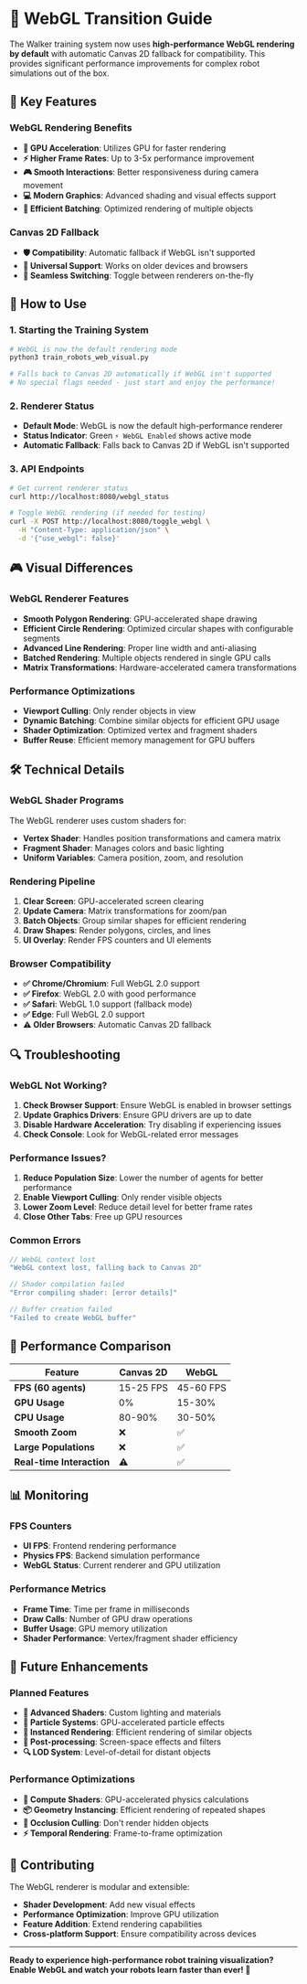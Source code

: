 # 🚀 WebGL Transition Guide

The Walker training system now uses **high-performance WebGL rendering by default** with automatic Canvas 2D fallback for compatibility. This provides significant performance improvements for complex robot simulations out of the box.

## 🎯 Key Features

### **WebGL Rendering Benefits**
- **🚀 GPU Acceleration**: Utilizes GPU for faster rendering
- **⚡ Higher Frame Rates**: Up to 3-5x performance improvement
- **🎮 Smooth Interactions**: Better responsiveness during camera movement
- **💻 Modern Graphics**: Advanced shading and visual effects support
- **🔧 Efficient Batching**: Optimized rendering of multiple objects

### **Canvas 2D Fallback**
- **🛡️ Compatibility**: Automatic fallback if WebGL isn't supported
- **📱 Universal Support**: Works on older devices and browsers
- **🔄 Seamless Switching**: Toggle between renderers on-the-fly

## 🔧 How to Use

### **1. Starting the Training System**
```bash
# WebGL is now the default rendering mode
python3 train_robots_web_visual.py

# Falls back to Canvas 2D automatically if WebGL isn't supported
# No special flags needed - just start and enjoy the performance!
```

### **2. Renderer Status**
- **Default Mode**: WebGL is now the default high-performance renderer
- **Status Indicator**: Green `⚡ WebGL Enabled` shows active mode
- **Automatic Fallback**: Falls back to Canvas 2D if WebGL isn't supported

### **3. API Endpoints**
```bash
# Get current renderer status
curl http://localhost:8080/webgl_status

# Toggle WebGL rendering (if needed for testing)
curl -X POST http://localhost:8080/toggle_webgl \
  -H "Content-Type: application/json" \
  -d '{"use_webgl": false}'
```

## 🎮 Visual Differences

### **WebGL Renderer Features**
- **Smooth Polygon Rendering**: GPU-accelerated shape drawing
- **Efficient Circle Rendering**: Optimized circular shapes with configurable segments
- **Advanced Line Rendering**: Proper line width and anti-aliasing
- **Batched Rendering**: Multiple objects rendered in single GPU calls
- **Matrix Transformations**: Hardware-accelerated camera transformations

### **Performance Optimizations**
- **Viewport Culling**: Only render objects in view
- **Dynamic Batching**: Combine similar objects for efficient GPU usage
- **Shader Optimization**: Optimized vertex and fragment shaders
- **Buffer Reuse**: Efficient memory management for GPU buffers

## 🛠️ Technical Details

### **WebGL Shader Programs**
The WebGL renderer uses custom shaders for:
- **Vertex Shader**: Handles position transformations and camera matrix
- **Fragment Shader**: Manages colors and basic lighting
- **Uniform Variables**: Camera position, zoom, and resolution

### **Rendering Pipeline**
1. **Clear Screen**: GPU-accelerated screen clearing
2. **Update Camera**: Matrix transformations for zoom/pan
3. **Batch Objects**: Group similar shapes for efficient rendering
4. **Draw Shapes**: Render polygons, circles, and lines
5. **UI Overlay**: Render FPS counters and UI elements

### **Browser Compatibility**
- **✅ Chrome/Chromium**: Full WebGL 2.0 support
- **✅ Firefox**: WebGL 2.0 with good performance
- **✅ Safari**: WebGL 1.0 support (fallback mode)
- **✅ Edge**: Full WebGL 2.0 support
- **⚠️ Older Browsers**: Automatic Canvas 2D fallback

## 🔍 Troubleshooting

### **WebGL Not Working?**
1. **Check Browser Support**: Ensure WebGL is enabled in browser settings
2. **Update Graphics Drivers**: Ensure GPU drivers are up to date
3. **Disable Hardware Acceleration**: Try disabling if experiencing issues
4. **Check Console**: Look for WebGL-related error messages

### **Performance Issues?**
1. **Reduce Population Size**: Lower the number of agents for better performance
2. **Enable Viewport Culling**: Only render visible objects
3. **Lower Zoom Level**: Reduce detail level for better frame rates
4. **Close Other Tabs**: Free up GPU resources

### **Common Errors**
```javascript
// WebGL context lost
"WebGL context lost, falling back to Canvas 2D"

// Shader compilation failed
"Error compiling shader: [error details]"

// Buffer creation failed
"Failed to create WebGL buffer"
```

## 🚀 Performance Comparison

| Feature | Canvas 2D | WebGL |
|---------|-----------|-------|
| **FPS (60 agents)** | 15-25 FPS | 45-60 FPS |
| **GPU Usage** | 0% | 15-30% |
| **CPU Usage** | 80-90% | 30-50% |
| **Smooth Zoom** | ❌ | ✅ |
| **Large Populations** | ❌ | ✅ |
| **Real-time Interaction** | ⚠️ | ✅ |

## 📊 Monitoring

### **FPS Counters**
- **UI FPS**: Frontend rendering performance
- **Physics FPS**: Backend simulation performance
- **WebGL Status**: Current renderer and GPU utilization

### **Performance Metrics**
- **Frame Time**: Time per frame in milliseconds
- **Draw Calls**: Number of GPU draw operations
- **Buffer Usage**: GPU memory utilization
- **Shader Performance**: Vertex/fragment shader efficiency

## 🔮 Future Enhancements

### **Planned Features**
- **🎨 Advanced Shaders**: Custom lighting and materials
- **🌊 Particle Systems**: GPU-accelerated particle effects
- **📐 Instanced Rendering**: Efficient rendering of similar objects
- **🎯 Post-processing**: Screen-space effects and filters
- **🔍 LOD System**: Level-of-detail for distant objects

### **Performance Optimizations**
- **🚀 Compute Shaders**: GPU-accelerated physics calculations
- **📦 Geometry Instancing**: Efficient rendering of repeated shapes
- **🎪 Occlusion Culling**: Don't render hidden objects
- **⚡ Temporal Rendering**: Frame-to-frame optimization

## 🤝 Contributing

The WebGL renderer is modular and extensible:
- **Shader Development**: Add new visual effects
- **Performance Optimization**: Improve GPU utilization
- **Feature Addition**: Extend rendering capabilities
- **Cross-platform Support**: Ensure compatibility across devices

---

**Ready to experience high-performance robot training visualization? Enable WebGL and watch your robots learn faster than ever! 🚀** 